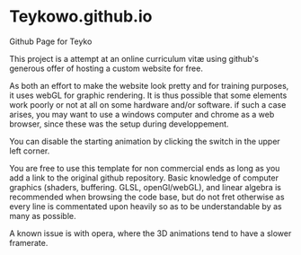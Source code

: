 # Teykowo.github.io
Github Page for Teyko

This project is a attempt at an online curriculum vitæ using github's generous offer of hosting a custom website for free.

As both an effort to make the website look pretty and for training purposes, it uses webGL for graphic rendering.
It is thus possible that some elements work poorly or not at all on some hardware and/or software. if such a case arises, 
you may want to use a windows computer and chrome as a web browser, since these was the setup during developpement.

You can disable the starting animation by clicking the switch in the upper left corner.

You are free to use this template for non commercial ends as long as you add a link to the original github repository.
Basic knowledge of computer graphics (shaders, buffering. GLSL, openGl/webGL), and linear algebra is recommended when browsing the code base, 
but do not fret otherwise as every line is commentated upon heavily so as to be understandable by as many as possible.

A known issue is with opera, where the 3D animations tend to have a slower framerate.
